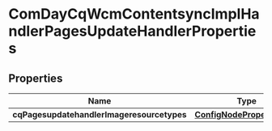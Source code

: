 

# ComDayCqWcmContentsyncImplHandlerPagesUpdateHandlerProperties

## Properties

Name | Type | Description | Notes
------------ | ------------- | ------------- | -------------
**cqPagesupdatehandlerImageresourcetypes** | [**ConfigNodePropertyArray**](ConfigNodePropertyArray.md) |  |  [optional]



